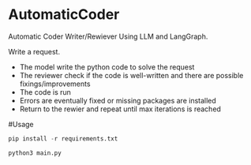 # AutomaticCoder
Automatic Coder Writer/Rewiever Using LLM and LangGraph.

Write a request.

- The model write the python code to solve the request
- The reviewer check if the code is well-written and there are possible fixings/improvements
- The code is run
- Errors are eventually fixed or missing packages are installed
- Return to the rewier and repeat until max iterations is reached
   
#Usage

```python 
pip install -r requirements.txt
```
```python 
python3 main.py
```

